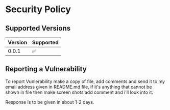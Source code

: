# Security Policy

## Supported Versions

| Version | Supported          |
| ------- | ------------------ |
| 0.0.1   | :white_check_mark: |

## Reporting a Vulnerability

To report Vunlerability make a copy of file, add comments and send it to my email address given in README.md file,
if it's anything that cannot be shown in file then make screen shots add comment and i'll look into it.

Response is to be given in about 1-2 days.
